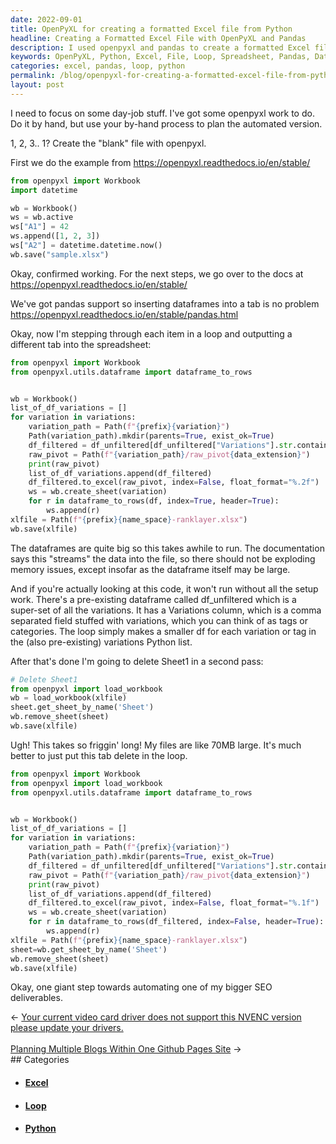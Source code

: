 ```yaml
---
date: 2022-09-01
title: OpenPyXL for creating a formatted Excel file from Python
headline: Creating a Formatted Excel File with OpenPyXL and Pandas
description: I used openpyxl and pandas to create a formatted Excel file from Python. I stepped through each item in a loop and outputted a different tab into the spreadsheet, and then finished the task by deleting. Read my blog post to find out how I did it!
keywords: OpenPyXL, Python, Excel, File, Loop, Spreadsheet, Pandas, Dataframes, Documentation, Delete
categories: excel, pandas, loop, python
permalink: /blog/openpyxl-for-creating-a-formatted-excel-file-from-python/
layout: post
---
```



I need to focus on some day-job stuff. I've got some openpyxl work to do. Do it
by hand, but use your by-hand process to plan the automated version.

1, 2, 3.. 1? Create the "blank" file with openpyxl.

First we do the example from https://openpyxl.readthedocs.io/en/stable/

```python
from openpyxl import Workbook
import datetime

wb = Workbook()
ws = wb.active
ws["A1"] = 42
ws.append([1, 2, 3])
ws["A2"] = datetime.datetime.now()
wb.save("sample.xlsx")
```

Okay, confirmed working. For the next steps, we go over to the docs at
https://openpyxl.readthedocs.io/en/stable/

We've got pandas support so inserting dataframes into a tab is no problem
https://openpyxl.readthedocs.io/en/stable/pandas.html

Okay, now I'm stepping through each item in a loop and outputting a different
tab into the spreadsheet:

```python
from openpyxl import Workbook
from openpyxl.utils.dataframe import dataframe_to_rows


wb = Workbook()
list_of_df_variations = []
for variation in variations:
    variation_path = Path(f"{prefix}{variation}")
    Path(variation_path).mkdir(parents=True, exist_ok=True)
    df_filtered = df_unfiltered[df_unfiltered["Variations"].str.contains(variation)]
    raw_pivot = Path(f"{variation_path}/raw_pivot{data_extension}")
    print(raw_pivot)
    list_of_df_variations.append(df_filtered)
    df_filtered.to_excel(raw_pivot, index=False, float_format="%.2f")
    ws = wb.create_sheet(variation)
    for r in dataframe_to_rows(df, index=True, header=True):
        ws.append(r)
xlfile = Path(f"{prefix}{name_space}-ranklayer.xlsx")
wb.save(xlfile)
```

The dataframes are quite big so this takes awhile to run. The documentation
says this "streams" the data into the file, so there should not be exploding
memory issues, except insofar as the dataframe itself may be large.

And if you're actually looking at this code, it won't run without all the setup
work. There's a pre-existing dataframe called df_unfiltered which is a
super-set of all the variations. It has a Variations column, which is a comma
separated field stuffed with variations, which you can think of as tags or
categories. The loop simply makes a smaller df for each variation or tag in the
(also pre-existing) variations Python list.

After that's done I'm going to delete Sheet1 in a second pass:

```python
# Delete Sheet1
from openpyxl import load_workbook
wb = load_workbook(xlfile)
sheet.get_sheet_by_name('Sheet')
wb.remove_sheet(sheet)
wb.save(xlfile)
```

Ugh! This takes so friggin' long! My files are like 70MB large. It's much
better to just put this tab delete in the loop.

```python
from openpyxl import Workbook
from openpyxl import load_workbook
from openpyxl.utils.dataframe import dataframe_to_rows


wb = Workbook()
list_of_df_variations = []
for variation in variations:
    variation_path = Path(f"{prefix}{variation}")
    Path(variation_path).mkdir(parents=True, exist_ok=True)
    df_filtered = df_unfiltered[df_unfiltered["Variations"].str.contains(variation)]
    raw_pivot = Path(f"{variation_path}/raw_pivot{data_extension}")
    print(raw_pivot)
    list_of_df_variations.append(df_filtered)
    df_filtered.to_excel(raw_pivot, index=False, float_format="%.1f")
    ws = wb.create_sheet(variation)
    for r in dataframe_to_rows(df_filtered, index=False, header=True):
        ws.append(r)
xlfile = Path(f"{prefix}{name_space}-ranklayer.xlsx")
sheet=wb.get_sheet_by_name('Sheet')
wb.remove_sheet(sheet)
wb.save(xlfile)
```

Okay, one giant step towards automating one of my bigger SEO deliverables.


<div class="post-nav"><div class="post-nav-prev"><span class="arrow">&larr;&nbsp;</span><a href="/blog/your-current-video-card-driver-does-not-support-this-nvenc-version-please-update-your-drivers">Your current video card driver does not support this NVENC version please update your drivers.</a></div> &nbsp; <div class="post-nav-next"><a href="/blog/planning-multiple-blogs-within-one-github-pages-site">Planning Multiple Blogs Within One Github Pages Site</a><span class="arrow">&nbsp;&rarr;</span></div></div>
## Categories

<ul>
<li><h4><a href='/excel/'>Excel</a></h4></li>
<li><h4><a href='/loop/'>Loop</a></h4></li>
<li><h4><a href='/python/'>Python</a></h4></li></ul>